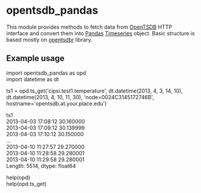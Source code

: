 opentsdb_pandas
===============

This module provides methods to fetch data from [OpenTSDB](http://opentsdb.net/) HTTP interface and convert them into [Pandas](http://pandas.pydata.org/) [Timeseries](http://pandas.pydata.org/pandas-docs/stable/timeseries.html) object. Basic structure is based mostly on [opentsdbr](https://github.com/holstius/opentsdbr/) library.

Example usage
-------------

import opentsdb_pandas as opd  
import datetime as dt

ts1 = opd.ts_get('cipsi.test1.temperature', dt.datetime(2013, 4, 3, 14, 10), dt.datetime(2013, 4, 10, 11, 30), 'node=0024C3145172746B', hostname='opentsdb.at.your.place.edu')

ts1  
2013-04-03 17:08:12    30.160000  
2013-04-03 17:09:12    30.139999  
2013-04-03 17:10:12    30.150000  
...  
2013-04-10 11:27:57    29.270000  
2013-04-10 11:28:58    29.280001  
2013-04-10 11:29:58    29.280001  
Length: 5514, dtype: float64

help(opd)  
help(opd.ts_get)